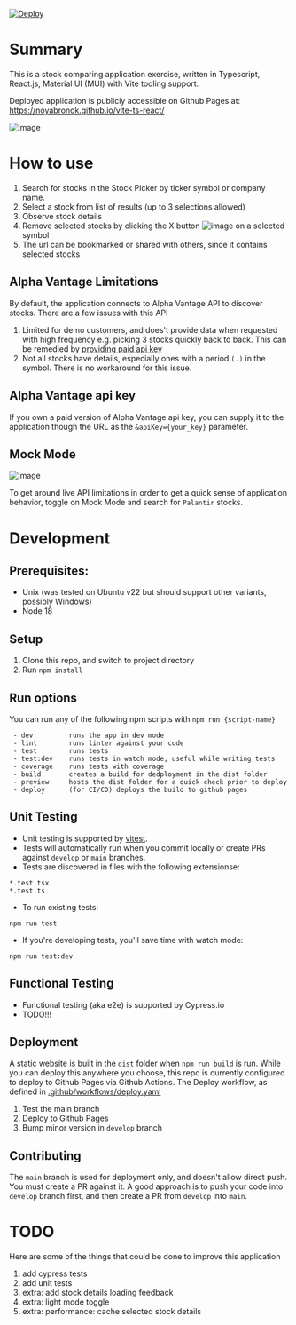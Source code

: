 [![Deploy](https://github.com/Noyabronok/vite-ts-react/actions/workflows/deploy.yaml/badge.svg?branch=main)](https://github.com/Noyabronok/vite-ts-react/actions/workflows/deploy.yaml)

# Summary

This is a stock comparing application exercise, written in Typescript, React.js,  Material UI (MUI) with Vite tooling support.

Deployed application is publicly accessible on Github Pages at:  
https://noyabronok.github.io/vite-ts-react/

![image](https://user-images.githubusercontent.com/1195319/219965728-60430281-fcf8-419a-b48a-30eed49ebcdc.png)


# How to use

1. Search for stocks in the Stock Picker by ticker symbol or company name.
1. Select a stock from list of results (up to 3 selections allowed)
1. Observe stock details
1. Remove selected stocks by clicking the X button ![image](https://user-images.githubusercontent.com/1195319/219965605-33bc6cf8-0ea9-4f4b-964d-5ac22eb37328.png)
 on a selected symbol
1. The url can be bookmarked or shared with others, since it contains selected stocks

## Alpha Vantage Limitations
By default, the application connects to Alpha Vantage API to discover stocks.  There are a few issues with this API

1. Limited for demo customers, and does't provide data when requested with high frequency e.g. picking 3 stocks quickly back to back.  This can be remedied by [providing paid api key](#alpha-vantage-api-key)
1. Not all stocks have details, especially ones with a period `(.)` in the symbol.  There is no workaround for this issue.

## Alpha Vantage api key
If you own a paid version of Alpha Vantage api key, you can supply it to the application though the URL as the `&apiKey={your_key}` parameter.

## Mock Mode

![image](https://user-images.githubusercontent.com/1195319/219965648-1a327121-b1b9-4eb3-a38a-07934231de73.png)

To get around live API limitations in order to get a quick sense of application behavior, toggle on Mock Mode and search for `Palantir` stocks.

# Development
## Prerequisites: 
- Unix (was tested on Ubuntu v22 but should support other variants, possibly Windows)
- Node 18

## Setup
1. Clone this repo, and switch to project directory
1. Run `npm install`

## Run options
You can run any of the following npm scripts with `npm run {script-name}`  
```
 - dev         runs the app in dev mode
 - lint        runs linter against your code
 - test        runs tests
 - test:dev    runs tests in watch mode, useful while writing tests
 - coverage    runs tests with coverage
 - build       creates a build for dedployment in the dist folder
 - preview     hosts the dist folder for a quick check prior to deploy
 - deploy      (for CI/CD) deploys the build to github pages 
```

## Unit Testing
- Unit testing is supported by [vitest](https://vitest.dev/).  
- Tests will automatically run when you commit locally or create PRs against `develop` or `main` branches.  
- Tests are discovered in files with the following extensionse:  
 ```
 *.test.tsx
 *.test.ts
 ```

- To run existing tests:
```
npm run test
```
- If you're developing tests, you'll save time with watch mode:
```
npm run test:dev
```

## Functional Testing

- Functional testing (aka e2e) is supported by Cypress.io
- TODO!!!

## Deployment
A static website is built in the `dist` folder when `npm run build` is run.  While you can deploy this anywhere you choose, this repo is currently configured to deploy to Github Pages via Github Actions.  The Deploy workflow, as defined in [.github/workflows/deploy.yaml](.github/workflows/deploy.yaml)
1. Test the main branch  
1. Deploy to Github Pages  
1. Bump minor version in `develop` branch

## Contributing
The `main` branch is used for deployment only, and doesn't allow direct push.  You must create a PR against it.  A good approach is to push your code into `develop` branch first, and then create a PR from `develop` into `main`.

# TODO
Here are some of the things that could be done to improve this application
1. add cypress tests
1. add unit tests
1. extra: add stock details loading feedback
1. extra: light mode toggle
1. extra: performance: cache selected stock details

